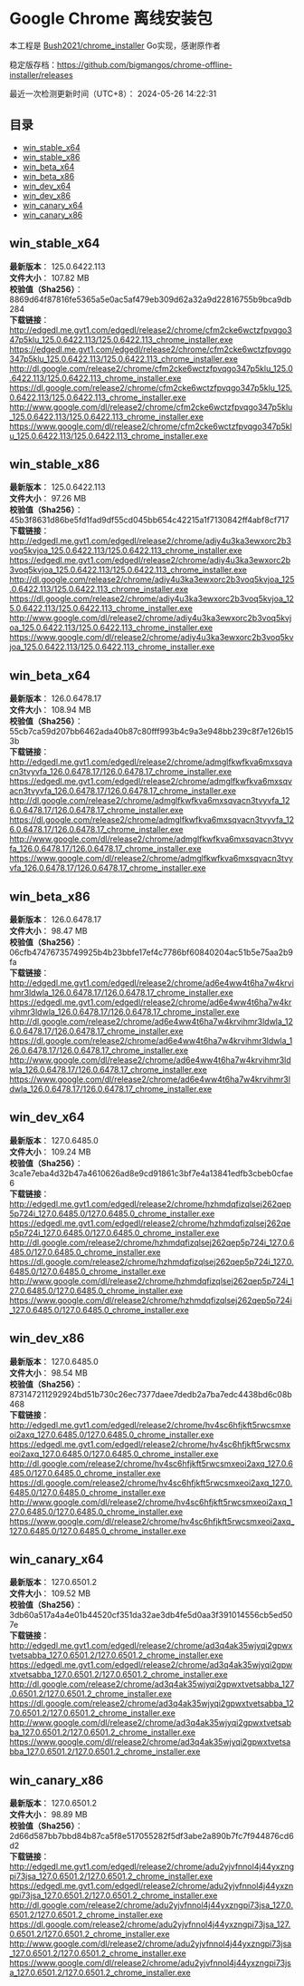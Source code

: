 # Google Chrome 离线安装包
本工程是 [Bush2021/chrome_installer](https://github.com/Bush2021/chrome_installer) Go实现，感谢原作者

稳定版存档：<https://github.com/bigmangos/chrome-offline-installer/releases>

最近一次检测更新时间（UTC+8）：
2024-05-26 14:22:31

## 目录
* [win_stable_x64](https://github.com/bigmangos/chrome-offline-installer?tab=readme-ov-file#win_stable_x64)
* [win_stable_x86](https://github.com/bigmangos/chrome-offline-installer?tab=readme-ov-file#win_stable_x86)
* [win_beta_x64](https://github.com/bigmangos/chrome-offline-installer?tab=readme-ov-file#win_beta_x64)
* [win_beta_x86](https://github.com/bigmangos/chrome-offline-installer?tab=readme-ov-file#win_beta_x86)
* [win_dev_x64](https://github.com/bigmangos/chrome-offline-installer?tab=readme-ov-file#win_dev_x64)
* [win_dev_x86](https://github.com/bigmangos/chrome-offline-installer?tab=readme-ov-file#win_dev_x86)
* [win_canary_x64](https://github.com/bigmangos/chrome-offline-installer?tab=readme-ov-file#win_canary_x64)
* [win_canary_x86](https://github.com/bigmangos/chrome-offline-installer?tab=readme-ov-file#win_canary_x86)

## win_stable_x64
**最新版本**： 125.0.6422.113  
**文件大小**： 107.82 MB  
**校验值（Sha256）**： 8869d64f87816fe5365a5e0ac5af479eb309d62a32a9d22816755b9bca9db284  
**下载链接**：
http://edgedl.me.gvt1.com/edgedl/release2/chrome/cfm2cke6wctzfpvqgo347p5klu_125.0.6422.113/125.0.6422.113_chrome_installer.exe
https://edgedl.me.gvt1.com/edgedl/release2/chrome/cfm2cke6wctzfpvqgo347p5klu_125.0.6422.113/125.0.6422.113_chrome_installer.exe
http://dl.google.com/release2/chrome/cfm2cke6wctzfpvqgo347p5klu_125.0.6422.113/125.0.6422.113_chrome_installer.exe
https://dl.google.com/release2/chrome/cfm2cke6wctzfpvqgo347p5klu_125.0.6422.113/125.0.6422.113_chrome_installer.exe
http://www.google.com/dl/release2/chrome/cfm2cke6wctzfpvqgo347p5klu_125.0.6422.113/125.0.6422.113_chrome_installer.exe
https://www.google.com/dl/release2/chrome/cfm2cke6wctzfpvqgo347p5klu_125.0.6422.113/125.0.6422.113_chrome_installer.exe
## win_stable_x86
**最新版本**： 125.0.6422.113  
**文件大小**： 97.26 MB  
**校验值（Sha256）**： 45b3f8631d86be5fd1fad9df55cd045bb654c42215a1f7130842ff4abf8cf717  
**下载链接**：
http://edgedl.me.gvt1.com/edgedl/release2/chrome/adiy4u3ka3ewxorc2b3voq5kvjoa_125.0.6422.113/125.0.6422.113_chrome_installer.exe
https://edgedl.me.gvt1.com/edgedl/release2/chrome/adiy4u3ka3ewxorc2b3voq5kvjoa_125.0.6422.113/125.0.6422.113_chrome_installer.exe
http://dl.google.com/release2/chrome/adiy4u3ka3ewxorc2b3voq5kvjoa_125.0.6422.113/125.0.6422.113_chrome_installer.exe
https://dl.google.com/release2/chrome/adiy4u3ka3ewxorc2b3voq5kvjoa_125.0.6422.113/125.0.6422.113_chrome_installer.exe
http://www.google.com/dl/release2/chrome/adiy4u3ka3ewxorc2b3voq5kvjoa_125.0.6422.113/125.0.6422.113_chrome_installer.exe
https://www.google.com/dl/release2/chrome/adiy4u3ka3ewxorc2b3voq5kvjoa_125.0.6422.113/125.0.6422.113_chrome_installer.exe
## win_beta_x64
**最新版本**： 126.0.6478.17  
**文件大小**： 108.94 MB  
**校验值（Sha256）**： 55cb7ca59d207bb6462ada40b87c80fff993b4c9a3e948bb239c8f7e126b153b  
**下载链接**：
http://edgedl.me.gvt1.com/edgedl/release2/chrome/admglfkwfkva6mxsqvacn3tvyvfa_126.0.6478.17/126.0.6478.17_chrome_installer.exe
https://edgedl.me.gvt1.com/edgedl/release2/chrome/admglfkwfkva6mxsqvacn3tvyvfa_126.0.6478.17/126.0.6478.17_chrome_installer.exe
http://dl.google.com/release2/chrome/admglfkwfkva6mxsqvacn3tvyvfa_126.0.6478.17/126.0.6478.17_chrome_installer.exe
https://dl.google.com/release2/chrome/admglfkwfkva6mxsqvacn3tvyvfa_126.0.6478.17/126.0.6478.17_chrome_installer.exe
http://www.google.com/dl/release2/chrome/admglfkwfkva6mxsqvacn3tvyvfa_126.0.6478.17/126.0.6478.17_chrome_installer.exe
https://www.google.com/dl/release2/chrome/admglfkwfkva6mxsqvacn3tvyvfa_126.0.6478.17/126.0.6478.17_chrome_installer.exe
## win_beta_x86
**最新版本**： 126.0.6478.17  
**文件大小**： 98.47 MB  
**校验值（Sha256）**： 06cfb47476735749925b4b23bbfe17ef4c7786bf60840204ac51b5e75aa2b9fa  
**下载链接**：
http://edgedl.me.gvt1.com/edgedl/release2/chrome/ad6e4ww4t6ha7w4krvihmr3ldwla_126.0.6478.17/126.0.6478.17_chrome_installer.exe
https://edgedl.me.gvt1.com/edgedl/release2/chrome/ad6e4ww4t6ha7w4krvihmr3ldwla_126.0.6478.17/126.0.6478.17_chrome_installer.exe
http://dl.google.com/release2/chrome/ad6e4ww4t6ha7w4krvihmr3ldwla_126.0.6478.17/126.0.6478.17_chrome_installer.exe
https://dl.google.com/release2/chrome/ad6e4ww4t6ha7w4krvihmr3ldwla_126.0.6478.17/126.0.6478.17_chrome_installer.exe
http://www.google.com/dl/release2/chrome/ad6e4ww4t6ha7w4krvihmr3ldwla_126.0.6478.17/126.0.6478.17_chrome_installer.exe
https://www.google.com/dl/release2/chrome/ad6e4ww4t6ha7w4krvihmr3ldwla_126.0.6478.17/126.0.6478.17_chrome_installer.exe
## win_dev_x64
**最新版本**： 127.0.6485.0  
**文件大小**： 109.24 MB  
**校验值（Sha256）**： 3ca1e7eba4d32b47a4610626ad8e9cd91861c3bf7e4a13841edfb3cbeb0cfae6  
**下载链接**：
http://edgedl.me.gvt1.com/edgedl/release2/chrome/hzhmdqfizqlsej262qep5p724i_127.0.6485.0/127.0.6485.0_chrome_installer.exe
https://edgedl.me.gvt1.com/edgedl/release2/chrome/hzhmdqfizqlsej262qep5p724i_127.0.6485.0/127.0.6485.0_chrome_installer.exe
http://dl.google.com/release2/chrome/hzhmdqfizqlsej262qep5p724i_127.0.6485.0/127.0.6485.0_chrome_installer.exe
https://dl.google.com/release2/chrome/hzhmdqfizqlsej262qep5p724i_127.0.6485.0/127.0.6485.0_chrome_installer.exe
http://www.google.com/dl/release2/chrome/hzhmdqfizqlsej262qep5p724i_127.0.6485.0/127.0.6485.0_chrome_installer.exe
https://www.google.com/dl/release2/chrome/hzhmdqfizqlsej262qep5p724i_127.0.6485.0/127.0.6485.0_chrome_installer.exe
## win_dev_x86
**最新版本**： 127.0.6485.0  
**文件大小**： 98.54 MB  
**校验值（Sha256）**： 873147211292924bd51b730c26ec7377daee7dedb2a7ba7edc4438bd6c08b468  
**下载链接**：
http://edgedl.me.gvt1.com/edgedl/release2/chrome/hv4sc6hfjkft5rwcsmxeoi2axq_127.0.6485.0/127.0.6485.0_chrome_installer.exe
https://edgedl.me.gvt1.com/edgedl/release2/chrome/hv4sc6hfjkft5rwcsmxeoi2axq_127.0.6485.0/127.0.6485.0_chrome_installer.exe
http://dl.google.com/release2/chrome/hv4sc6hfjkft5rwcsmxeoi2axq_127.0.6485.0/127.0.6485.0_chrome_installer.exe
https://dl.google.com/release2/chrome/hv4sc6hfjkft5rwcsmxeoi2axq_127.0.6485.0/127.0.6485.0_chrome_installer.exe
http://www.google.com/dl/release2/chrome/hv4sc6hfjkft5rwcsmxeoi2axq_127.0.6485.0/127.0.6485.0_chrome_installer.exe
https://www.google.com/dl/release2/chrome/hv4sc6hfjkft5rwcsmxeoi2axq_127.0.6485.0/127.0.6485.0_chrome_installer.exe
## win_canary_x64
**最新版本**： 127.0.6501.2  
**文件大小**： 109.52 MB  
**校验值（Sha256）**： 3db60a517a4a4e01b44520cf351da32ae3db4fe5d0aa3f391014556cb5ed507e  
**下载链接**：
http://edgedl.me.gvt1.com/edgedl/release2/chrome/ad3q4ak35wjyqi2gpwxtvetsabba_127.0.6501.2/127.0.6501.2_chrome_installer.exe
https://edgedl.me.gvt1.com/edgedl/release2/chrome/ad3q4ak35wjyqi2gpwxtvetsabba_127.0.6501.2/127.0.6501.2_chrome_installer.exe
http://dl.google.com/release2/chrome/ad3q4ak35wjyqi2gpwxtvetsabba_127.0.6501.2/127.0.6501.2_chrome_installer.exe
https://dl.google.com/release2/chrome/ad3q4ak35wjyqi2gpwxtvetsabba_127.0.6501.2/127.0.6501.2_chrome_installer.exe
http://www.google.com/dl/release2/chrome/ad3q4ak35wjyqi2gpwxtvetsabba_127.0.6501.2/127.0.6501.2_chrome_installer.exe
https://www.google.com/dl/release2/chrome/ad3q4ak35wjyqi2gpwxtvetsabba_127.0.6501.2/127.0.6501.2_chrome_installer.exe
## win_canary_x86
**最新版本**： 127.0.6501.2  
**文件大小**： 98.89 MB  
**校验值（Sha256）**： 2d66d587bb7bbd84b87ca5f8e517055282f5df3abe2a890b7fc7f944876cd6d2  
**下载链接**：
http://edgedl.me.gvt1.com/edgedl/release2/chrome/adu2yjvfnnol4j44yxzngpi73jsa_127.0.6501.2/127.0.6501.2_chrome_installer.exe
https://edgedl.me.gvt1.com/edgedl/release2/chrome/adu2yjvfnnol4j44yxzngpi73jsa_127.0.6501.2/127.0.6501.2_chrome_installer.exe
http://dl.google.com/release2/chrome/adu2yjvfnnol4j44yxzngpi73jsa_127.0.6501.2/127.0.6501.2_chrome_installer.exe
https://dl.google.com/release2/chrome/adu2yjvfnnol4j44yxzngpi73jsa_127.0.6501.2/127.0.6501.2_chrome_installer.exe
http://www.google.com/dl/release2/chrome/adu2yjvfnnol4j44yxzngpi73jsa_127.0.6501.2/127.0.6501.2_chrome_installer.exe
https://www.google.com/dl/release2/chrome/adu2yjvfnnol4j44yxzngpi73jsa_127.0.6501.2/127.0.6501.2_chrome_installer.exe
